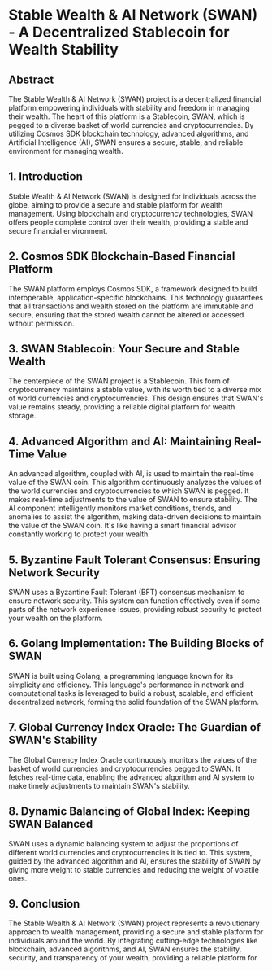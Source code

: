 # Stable Wealth & AI Network (SWAN) - A Decentralized Stablecoin for Wealth Stability

## Abstract

The Stable Wealth & AI Network (SWAN) project is a decentralized financial platform empowering individuals with stability and freedom in managing their wealth. The heart of this platform is a Stablecoin, SWAN, which is pegged to a diverse basket of world currencies and cryptocurrencies. By utilizing Cosmos SDK blockchain technology, advanced algorithms, and Artificial Intelligence (AI), SWAN ensures a secure, stable, and reliable environment for managing wealth.

## 1. Introduction

Stable Wealth & AI Network (SWAN) is designed for individuals across the globe, aiming to provide a secure and stable platform for wealth management. Using blockchain and cryptocurrency technologies, SWAN offers people complete control over their wealth, providing a stable and secure financial environment.

## 2. Cosmos SDK Blockchain-Based Financial Platform

The SWAN platform employs Cosmos SDK, a framework designed to build interoperable, application-specific blockchains. This technology guarantees that all transactions and wealth stored on the platform are immutable and secure, ensuring that the stored wealth cannot be altered or accessed without permission.

## 3. SWAN Stablecoin: Your Secure and Stable Wealth

The centerpiece of the SWAN project is a Stablecoin. This form of cryptocurrency maintains a stable value, with its worth tied to a diverse mix of world currencies and cryptocurrencies. This design ensures that SWAN's value remains steady, providing a reliable digital platform for wealth storage.

## 4. Advanced Algorithm and AI: Maintaining Real-Time Value

An advanced algorithm, coupled with AI, is used to maintain the real-time value of the SWAN coin. This algorithm continuously analyzes the values of the world currencies and cryptocurrencies to which SWAN is pegged. It makes real-time adjustments to the value of SWAN to ensure stability. The AI component intelligently monitors market conditions, trends, and anomalies to assist the algorithm, making data-driven decisions to maintain the value of the SWAN coin. It's like having a smart financial advisor constantly working to protect your wealth.

## 5. Byzantine Fault Tolerant Consensus: Ensuring Network Security

SWAN uses a Byzantine Fault Tolerant (BFT) consensus mechanism to ensure network security. This system can function effectively even if some parts of the network experience issues, providing robust security to protect your wealth on the platform.

## 6. Golang Implementation: The Building Blocks of SWAN

SWAN is built using Golang, a programming language known for its simplicity and efficiency. This language's performance in network and computational tasks is leveraged to build a robust, scalable, and efficient decentralized network, forming the solid foundation of the SWAN platform.

## 7. Global Currency Index Oracle: The Guardian of SWAN's Stability

The Global Currency Index Oracle continuously monitors the values of the basket of world currencies and cryptocurrencies pegged to SWAN. It fetches real-time data, enabling the advanced algorithm and AI system to make timely adjustments to maintain SWAN's stability.

## 8. Dynamic Balancing of Global Index: Keeping SWAN Balanced

SWAN uses a dynamic balancing system to adjust the proportions of different world currencies and cryptocurrencies it is tied to. This system, guided by the advanced algorithm and AI, ensures the stability of SWAN by giving more weight to stable currencies and reducing the weight of volatile ones.

## 9. Conclusion

The Stable Wealth & AI Network (SWAN) project represents a revolutionary approach to wealth management, providing a secure and stable platform for individuals around the world. By integrating cutting-edge technologies like blockchain, advanced algorithms, and AI, SWAN ensures the stability, security, and transparency of your wealth, providing a reliable platform for